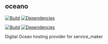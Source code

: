 ## oceano
[![Build](https://travis-ci.org/bandwidthcom/oceano.png)](https://travis-ci.org/bandwidthcom/oceano)
[![Dependencies](https://david-dm.org/bandwidthcom/oceano.png)](https://david-dm.org/bandwidthcom/oceano)

[![Build](https://travis-ci.org/bandwidthcom/oceano.png)](https://travis-ci.org/bandwidthcom/oceano)
[![Dependencies](https://david-dm.org/bandwidthcom/oceano.png)](https://david-dm.org/bandwidthcom/oceano)

Digital Ocean hosting provider for service_maker
